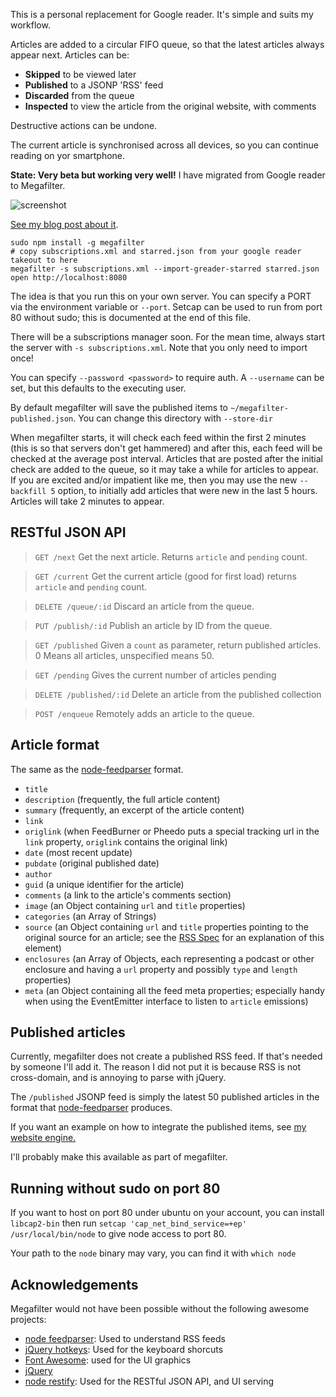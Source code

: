 This is a personal replacement for Google reader. It's simple and suits my workflow.

Articles are added to a circular FIFO queue, so that the latest articles always appear
next. Articles can be:

* **Skipped** to be viewed later
* **Published** to a JSONP 'RSS' feed
* **Discarded** from the queue
* **Inspected** to view the article from the original website, with comments

Destructive actions can be undone.

The current article is synchronised across all devices, so you can continue reading
on yor smartphone.


**State: Very beta but working very well!** I have migrated from Google reader
to Megafilter.


![screenshot](http://callanbryant.co.uk/images/megafilter.png)


[See my blog post about it][2].

[2]: http://callanbryant.co.uk/#Blog


	sudo npm install -g megafilter
	# copy subscriptions.xml and starred.json from your google reader takeout to here
	megafilter -s subscriptions.xml --import-greader-starred starred.json
	open http://localhost:8080

The idea is that you run this on your own server. You can specify a PORT via
the environment variable or `--port`. Setcap can be used to run from port
80 without sudo; this is documented at the end of this file.

There will be a subscriptions manager soon. For the mean time, always start the
server with `-s subscriptions.xml`. Note that you only need to import once!

You can specify `--password <password>` to require auth. A `--username` can be
set, but this defaults to the executing user.


By default megafilter will save the published items to
`~/megafilter-published.json`. You can change this directory with `--store-dir`


[1]: http://stackoverflow.com/questions/413807/is-there-a-way-for-non-root-processes-to-bind-to-privileged-ports-1024-on-l


When megafilter starts, it will check each feed within the first 2 minutes
(this is so that servers don't get hammered) and after this, each feed will be
checked at the average post interval. Articles that are posted after the
initial check are added to the queue, so it may take a while for articles to
appear. If you are excited and/or impatient like me, then you may use the new
`--backfill 5` option, to initially add articles that were new in the last 5
hours. Articles will take 2 minutes to appear.


RESTful JSON API
----------------

> `GET /next`
Get the next article. Returns `article` and `pending` count.

> `GET /current`
Get the current article (good for first load) returns `article` and `pending` count.

> `DELETE /queue/:id`
Discard an article from the queue.

> `PUT /publish/:id`
Publish an article by ID from the queue.

> `GET /published`
Given a `count` as parameter, return published articles. 0 Means all articles, unspecified  means 50.

> `GET /pending`
Gives the current number of articles pending

> `DELETE /published/:id`
Delete an article from the published collection

> `POST /enqueue`
Remotely adds an article to the queue.




Article format
--------------

The same as the [node-feedparser][3] format.

* `title`
* `description` (frequently, the full article content)
* `summary` (frequently, an excerpt of the article content)
* `link`
* `origlink` (when FeedBurner or Pheedo puts a special tracking url in the `link` property, `origlink` contains the original link)
* `date` (most recent update)
* `pubdate` (original published date)
* `author`
* `guid` (a unique identifier for the article)
* `comments` (a link to the article's comments section)
* `image` (an Object containing `url` and `title` properties)
* `categories` (an Array of Strings)
* `source` (an Object containing `url` and `title` properties pointing to the original source for an article; see the [RSS Spec](http://cyber.law.harvard.edu/rss/rss.html#ltsourcegtSubelementOfLtitemgt) for an explanation of this element)
* `enclosures` (an Array of Objects, each representing a podcast or other enclosure and having a `url` property and possibly `type` and `length` properties)
* `meta` (an Object containing all the feed meta properties; especially handy when using the EventEmitter interface to listen to `article` emissions)

Published articles
------------------

Currently, megafilter does not create a published RSS feed. If that's needed by
someone I'll add it. The reason I did not put it is because RSS is not
cross-domain, and is annoying to parse with jQuery.

The `/published` JSONP feed is simply the latest 50 published articles in the
format that [node-feedparser][3] produces.

If you want an example on how to integrate the published items, see [my website engine.][8]

I'll probably make this available as part of megafilter.

[8]: https://github.com/naggie/naggie.github.com/blob/master/js/src/engine.js


Running without sudo on port 80
-------------------------------

If you want to host on port 80 under ubuntu on your account, you can install `libcap2-bin`
then run `setcap 'cap_net_bind_service=+ep' /usr/local/bin/node` to give node access to port 80.

Your path to the `node` binary may vary, you can find it with `which node`


Acknowledgements
----------------

Megafilter would not have been possible without the following awesome projects:

  * [node feedparser][3]: Used to understand RSS feeds
  * [jQuery hotkeys][4]: Used for the keyboard shorcuts
  * [Font Awesome][5]: used for the UI graphics
  * [jQuery][6]
  * [node restify][7]: Used for the RESTful JSON API, and UI serving

[3]: https://github.com/danmactough/node-feedparser
[4]: https://github.com/jeresig/jquery.hotkeys
[5]: http://fortawesome.github.io/Font-Awesome/
[6]: http://jquery.com
[7]: http://mcavage.github.io/node-restify/
